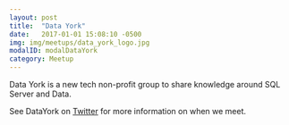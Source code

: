 ```yaml
---
layout: post
title:  "Data York"
date:   2017-01-01 15:08:10 -0500
img: img/meetups/data_york_logo.jpg
modalID: modalDataYork
category: Meetup
---
```

Data York is a new tech non-profit group to share knowledge around SQL Server and Data.

See DataYork on [Twitter][data-york-twitter] for more information on when we meet.

[data-york-twitter]: https://twitter.com/DataYork
